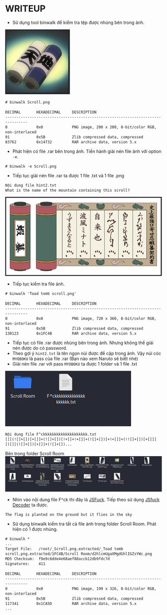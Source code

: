 # WRITEUP

* Sử dụng tool binwalk để kiểm tra tệp được nhúng bên trong ảnh.

<img src=solve/010649.png>

```
# binwalk Scroll.png                    

DECIMAL       HEXADECIMAL     DESCRIPTION
--------------------------------------------------------------------------------
0             0x0             PNG image, 200 x 200, 8-bit/color RGB, non-interlaced
91            0x5B            Zlib compressed data, compressed
83762         0x14732         RAR archive data, version 5.x
```

* Phát hiện có file .rar bên trong ảnh. Tiến hành giải nén file ảnh với option `-e`.

```
# binwalk -e Scroll.png
```

* Tiếp tục giải nén file .rar ta được 1 file .txt và 1 file .png

```
Nội dung file hint2.txt
What is the name of the mountain containing this scroll?
```

<img src=solve/010919.png>

* Tiếp tục kiểm tra file ảnh.

```
# binwalk 'Toad tomb scroll.png'

DECIMAL       HEXADECIMAL     DESCRIPTION
--------------------------------------------------------------------------------
0             0x0             PNG image, 720 x 360, 8-bit/color RGB, non-interlaced
91            0x5B            Zlib compressed data, compressed
130123        0x1FC4B         RAR archive data, version 5.x
```

* Tiếp tục có file .rar được nhúng bên trong ảnh. Nhưng không thể giải nén được do có password.
* Theo gợi ý `hint2.txt` là tên ngọn núi được đề cập trong ảnh. Vậy núi cóc `MYOBOKU` là pass của file .rar (Bạn nào xem Naruto sẽ biết nhé)
* Giải nén file .rar với pass `MYOBOKU` ta được 1 folder và 1 file .txt

<img src=solve/011829.png>

```
Nội dung file F^ckkkkkkkkkkkkkkkkkkkk.txt
[][(![]+[])[+[]]+(![]+[])[!+[]+!+[]]+(![]+[])[+!+[]]+(!![]+[])[+[]]][([][(![]+[])[+[]]+(![]+[])...

```

Bên trong folder Scroll Room
<img src=solve/012049.png>

* Nhìn vào nội dung file F^ck thi đây là [JSFuck](http://www.jsfuck.com/). Tiếp theo sử dụng [JSfuck Decoder](https://enkhee-osiris.github.io/Decoder-JSFuck/) ta được.

```
The flag is planted on the ground but it flies in the sky
```

* Sử dụng binwalk kiểm tra tất cả file ảnh trong folder Scroll Room. Phát hiện có 1 được nhúng.

```
# binwalk *
...
Target File:   /root/_Scroll.png.extracted/_Toad tomb scroll.png.extracted/1FC4B/Scroll Room/d2hlcmUgaXMgdGhlIGZsYWc.png
MD5 Checksum:  f9e9c6dde4e68aef88accb12db9fdc7d
Signatures:    411

DECIMAL       HEXADECIMAL     DESCRIPTION
--------------------------------------------------------------------------------
0             0x0             PNG image, 199 x 326, 8-bit/color RGB, non-interlaced
91            0x5B            Zlib compressed data, compressed
117341        0x1CA5D         RAR archive data, version 5.x
...
```




